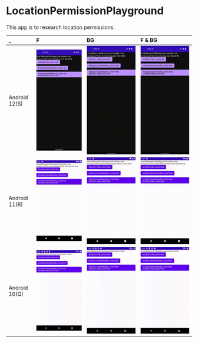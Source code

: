 # LocationPermissionPlayground

This app is to research location permissions.

|_|F|BG|F & BG|
|:--|:--|:--|:--|
|Android 12(S)|![12_F](docs/permission_12_F.gif)|![12_BG](docs/permission_12_BG.gif)|![12_F-BG](docs/permission_12_F-BG.gif)|
|Android 11(R)|![11_F](docs/permission_11_F.gif)|![11_BG](docs/permission_11_BG.gif)|![11_F-BG](docs/permission_11_F-BG.gif)|
|Android 10(Q)|![10_F](docs/permission_10_F.gif)|![10_BG](docs/permission_10_BG.gif)|![10_F-BG](docs/permission_10_F-BG.gif)|